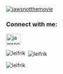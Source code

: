 <p align="left"> <a href="https://twitter.com/jawsnotthemovie" target="blank"><img src="https://img.shields.io/twitter/follow/jawsnotthemovie?logo=twitter&style=for-the-badge" alt="jawsnotthemovie" /></a> </p>

<h3 align="left">Connect with me:</h3>
<p align="left">
<a href="https://twitter.com/jawsnotthemovie" target="blank"><img align="center" src="https://cdn.jsdelivr.net/npm/simple-icons@3.0.1/icons/twitter.svg" alt="jawsnotthemovie" height="30" width="40" /></a>
</p>

<p><img align="left" src="https://github-readme-stats.vercel.app/api/top-langs?username=leifrik&show_icons=true&locale=en&layout=compact" alt="leifrik" /></p>

<p>&nbsp;<img align="center" src="https://github-readme-stats.vercel.app/api?username=leifrik&show_icons=true&locale=en" alt="leifrik" /></p>

<p><img align="center" src="https://github-readme-streak-stats.herokuapp.com/?user=leifrik&" alt="leifrik" /></p>
